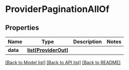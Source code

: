 # ProviderPaginationAllOf

## Properties
Name | Type | Description | Notes
------------ | ------------- | ------------- | -------------
**data** | [**list[ProviderOut]**](ProviderOut.md) |  | 

[[Back to Model list]](../README.md#documentation-for-models) [[Back to API list]](../README.md#documentation-for-api-endpoints) [[Back to README]](../README.md)


